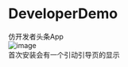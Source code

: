 # DeveloperDemo
仿开发者头条App
<br/>
![image](https://github.com/ice1025/DeveloperDemo/blob/master/image/Animation.gif)
<br/>
首次安装会有一个引动引导页的显示

